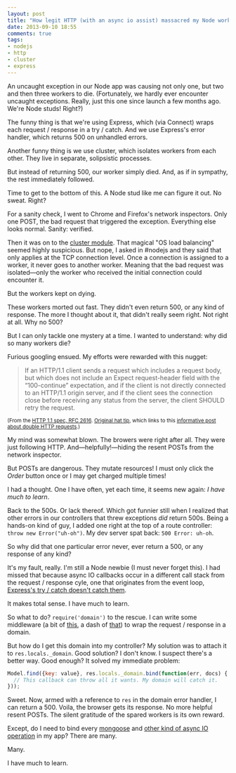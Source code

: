 ```yaml
---
layout: post
title: "How legit HTTP (with an async io assist) massacred my Node workers"
date: 2013-09-10 18:55
comments: true
tags:
- nodejs
- http
- cluster
- express
---
```



An uncaught exception in our Node app was causing not only one, but two and then
three workers to die. (Fortunately, we hardly ever encounter uncaught
exceptions. Really, just this one since launch a few months ago. We're Node
studs! Right?)

The funny thing is that we're using Express, which (via Connect) wraps each
request / response in a try / catch. And we use Express's error handler, which
returns 500 on unhandled errors.

Another funny thing is we use cluster, which isolates workers from each other.
They live in separate, solipsistic processes.

But instead of returning 500, our worker simply died. And, as if in sympathy,
the rest immediately followed.

Time to get to the bottom of this. A Node stud like me can figure it out. No
sweat. Right?

<!-- more -->

For a sanity check, I went to Chrome and Firefox's network inspectors. Only one
POST, the bad request that triggered the exception. Everything else looks
normal. Sanity: verified.

Then it was on to the
[cluster module](http://nodejs.org/docs/latest/api/cluster.html#cluster_how_it_works).
That magical "OS load balancing" seemed highly suspicious. But nope, I asked in
\#nodejs and they said that only applies at the TCP connection level. Once a
connection is assigned to a worker, it never goes to another worker. Meaning
that the bad request was isolated&mdash;only the worker who received the initial
connection could encounter it.

But the workers kept on dying.

These workers morted out fast. They didn't even return 500, or any kind of
response. The more I thought about it, that didn't really seem right. Not right
at all. Why no 500?

But I can only tackle one mystery at a time. I wanted to understand: why did so
many workers die?

Furious googling ensued. My efforts were rewarded with this nugget:

> If an HTTP/1.1 client sends a request which includes a request body, but which
> does not include an Expect request-header field with the “100-continue”
> expectation, and if the client is not directly connected to an HTTP/1.1 origin
> server, and if the client sees the connection close before receiving any status
> from the server, the client SHOULD retry the request.

<small>(From the
[HTTP 1.1 spec, RFC 2616](http://www.w3.org/Protocols/rfc2616/rfc2616-sec8.html#sec8.2.4).
[Original hat tip](http://stackoverflow.com/a/14345476/599258), which links to
this
[informative post about double HTTP requests](http://geek.starbean.net/?p=393).)</small>

My mind was somewhat blown. The browers were right after all. They were just
following HTTP. And&mdash;helpfully!&mdash;hiding the resent POSTs from the network
inspector.

But POSTs are dangerous. They mutate resources! I must only click the *Order*
button once or I may get charged multiple times!

I had a thought. One I have often, yet each time, it seems new again: *I have
much to learn*.

Back to the 500s. Or lack thereof. Which got funnier still when I realized that
other errors in our controllers that threw exceptions *did* return 500s. Being a
hands-on kind of guy, I added one right at the top of a route controller: `throw
new Error("uh-oh")`. My dev server spat back: `500 Error: uh-oh`.

So why did that one particular error never, ever return a 500, or any response
of any kind?

It's my fault, really. I'm still a Node newbie (I must never forget this). I had
missed that because async IO callbacks occur in a different call stack from the
request / response cyle, one that originates from the event loop,
[Express's try / catch doesn't catch them](http://stackoverflow.com/questions/13228649/unable-to-handle-exception-with-node-js-domains-using-express/13240256#13240256).

It makes total sense. I have much to learn.

So what to do? `require('domain')` to the rescue. I can write some middleware (a
bit of [this](https://github.com/brianc/node-domain-middleware), a dash of
[that](https://github.com/mathrawka/express-domain-errors)) to wrap the request
/ response in a domain.

But how do I get this domain into my controller? My solution was to attach it to
`res.locals._domain`. Good solution? I don't know. I suspect there's a better
way. Good enough? It solved my immediate problem:

```js
Model.find({key: value}, res.locals._domain.bind(function(err, docs) {
  // This callback can throw all it wants. My domain will catch it.
}));
```

Sweet. Now, armed with a reference to `res` in the domain error handler, I can
return a 500. Voila, the browser gets its response. No more helpful resent
POSTs. The silent gratitude of the spared workers is its own reward.

Except, do I need to bind every
[mongoose](https://github.com/LearnBoost/mongoose/pull/1337) and
[other kind of async IO operation](https://github.com/joyent/node/issues/3908)
in my app? There are many.

Many.

I have much to learn.
